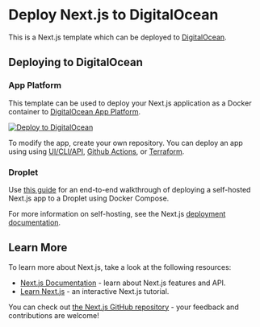 # Deploy Next.js to DigitalOcean
This is a Next.js template which can be deployed to [DigitalOcean](https://www.digitalocean.com/solutions/nextjs-hosting).

## Deploying to DigitalOcean

### App Platform
This template can be used to deploy your Next.js application as a Docker container to [DigitalOcean App Platform](https://www.digitalocean.com/products/app-platform). 

[![Deploy to DigitalOcean](https://www.deploytodo.com/do-btn-blue.svg)](https://cloud.digitalocean.com/apps/new?repo=https://github.com/writlabs/deploy-digitalocean/tree/main)

To modify the app, create your own repository. You can deploy an app using using [UI/CLI/API](https://docs.digitalocean.com/products/app-platform/how-to/create-apps/), [Github Actions](https://docs.digitalocean.com/products/app-platform/how-to/deploy-from-github-actions/), or [Terraform](https://registry.terraform.io/providers/digitalocean/digitalocean/latest/docs/resources/app).


### Droplet
Use [this guide](https://github.com/leerob/next-self-host) for an end-to-end walkthrough of deploying a self-hosted Next.js app to a Droplet using Docker Compose.

For more information on self-hosting, see the Next.js [deployment documentation](https://nextjs.org/docs/app/building-your-application/deploying#self-hosting).


## Learn More
To learn more about Next.js, take a look at the following resources:

- [Next.js Documentation](https://nextjs.org/docs) - learn about Next.js features and API.
- [Learn Next.js](https://nextjs.org/learn) - an interactive Next.js tutorial.

You can check out [the Next.js GitHub repository](https://github.com/vercel/next.js) - your feedback and contributions are welcome!
